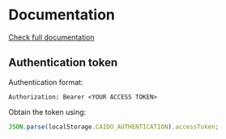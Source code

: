 # Documentation

[Check full documentation](https://docs.caido.io/concepts/internals/graphql.html)

## Authentication token

Authentication format:

```http
Authorization: Bearer <YOUR ACCESS TOKEN>
```

Obtain the token using:

```js
JSON.parse(localStorage.CAIDO_AUTHENTICATION).accessToken;
```
